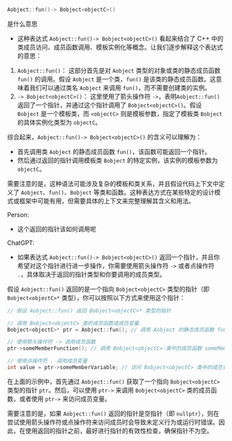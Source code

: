 
 ### 
 ```cpp
 Aobject::fun()-> Bobject<objectC>()
```
 是什么意思

- 这种表达式 `Aobject::fun()-> Bobject<objectC>()` 看起来结合了 C++ 中的类成员访问、成员函数调用、模板实例化等概念。让我们逐步解释这个表达式的意思： 
1. `Aobject::fun()`：
这部分首先是对 `Aobject` 类型的对象或类的静态成员函数 `fun()` 的调用。假设 `Aobject` 是一个类，`fun()` 是该类的静态成员函数。这意味着我们可以通过类名 `Aobject` 来调用 `fun()`，而不需要创建类的实例。 
2. `-> Bobject<objectC>()`：
这里使用了箭头操作符 `->`，表明`Aobject::fun()` 返回了一个指针，并通过这个指针调用了 `Bobject<objectC>()`。假设 `Bobject` 是一个模板类，而 `<objectC>` 则是模板参数，指定了模板类 `Bobject` 的具体实例化类型为 `objectC`。

综合起来，`Aobject::fun()-> Bobject<objectC>()` 的含义可以理解为： 
- 首先调用类 `Aobject` 的静态成员函数 `fun()`，该函数可能返回一个指针。 
- 然后通过返回的指针调用模板类 `Bobject` 的特定实例，该实例的模板参数为 `objectC`。

需要注意的是，这种语法可能涉及复杂的模板和类关系，并且假设代码上下文中定义了 `Aobject`、`fun()`、`Bobject` 等类和函数。这种表达方式在某些特定的设计模式或框架中可能有用，但需要具体的上下文来完整理解其含义和用法。

Person: 
- 这个返回的指针该如何调用呢

ChatGPT: 
- 如果表达式 `Aobject::fun()-> Bobject<objectC>()` 返回一个指针，并且你希望对这个指针进行进一步操作，你需要使用箭头操作符 `->` 或者点操作符 `.`，具体取决于返回的指针类型和你要调用的成员类型。

假设 `Aobject::fun()` 返回的是一个指向 `Bobject<objectC>` 类型的指针（即 `Bobject<objectC>*` 类型），你可以按照以下方式来使用这个指针：

```cpp
// 假设 Aobject::fun() 返回 Bobject<objectC>* 类型的指针

// 调用 Bobject<objectC> 类的成员函数或成员变量
Bobject<objectC>* ptr = Aobject::fun(); // 调用 Aobject 的静态成员函数 fun()，返回 Bobject<objectC>* 类型的指针

// 使用箭头操作符 -> 调用成员函数
ptr->someMemberFunction(); // 调用 Bobject<objectC> 类中的成员函数 someMemberFunction()

// 使用点操作符 . 调用成员变量
int value = ptr->someMemberVariable; // 访问 Bobject<objectC> 类中的成员变量 someMemberVariable
```



在上面的示例中，首先通过 `Aobject::fun()` 获取了一个指向 `Bobject<objectC>` 类型的指针 `ptr`。然后，可以使用 `ptr->` 来调用 `Bobject<objectC>` 类的成员函数，或者使用 `ptr->` 来访问成员变量。

需要注意的是，如果 `Aobject::fun()` 返回的指针是空指针（即 `nullptr`），则在尝试使用箭头操作符或点操作符来访问成员时会导致未定义行为或运行时错误。因此，在使用返回的指针之前，最好进行指针的有效性检查，确保指针不为空。
